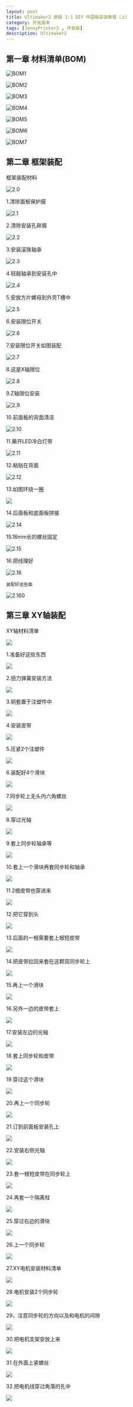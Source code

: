 ```yaml
---
layout: post
title: Ultimaker2 原版 1:1 DIY 中国版安装教程（上）
category: 开发版本
tags: [JennyPrinter3 , 开发版]
description: Ultimaker2
---
```



## 第一章 材料清单(BOM)
![BOM1](https://raw.githubusercontent.com/warriorlious/Ultimaker2-DIY/master/BOM/BOM1.jpg)

![BOM2](https://raw.githubusercontent.com/warriorlious/Ultimaker2-DIY/master/BOM/BOM2.jpg)

![BOM3](https://raw.githubusercontent.com/warriorlious/Ultimaker2-DIY/master/BOM/BOM3.jpg)

![BOM4](https://raw.githubusercontent.com/warriorlious/Ultimaker2-DIY/master/BOM/BOM4.jpg)

![BOM5](https://raw.githubusercontent.com/warriorlious/Ultimaker2-DIY/master/BOM/BOM5.jpg)

![BOM6](https://raw.githubusercontent.com/warriorlious/Ultimaker2-DIY/master/BOM/BOM6.jpg)

![BOM7](https://raw.githubusercontent.com/warriorlious/Ultimaker2-DIY/master/BOM/BOM7.jpg)


## 第二章 框架装配



框架装配材料

![2.0](https://raw.githubusercontent.com/warriorlious/Ultimaker2-DIY/master/%E5%AE%89%E8%A3%85/%E6%A1%86%E6%9E%B6%E8%A3%85%E9%85%8D/%E6%A1%86%E6%9E%B6%E8%A3%85%E9%85%8D%E6%9D%90%E6%96%99.jpg)

1.清除面板保护膜

![2.1](https://raw.githubusercontent.com/warriorlious/Ultimaker2-DIY/master/%E5%AE%89%E8%A3%85/%E6%A1%86%E6%9E%B6%E8%A3%85%E9%85%8D/1.%E6%B8%85%E9%99%A4%E9%9D%A2%E6%9D%BF%E4%BF%9D%E6%8A%A4%E8%86%9C.jpg)

2.清除安装孔碎屑

![2.2](https://raw.githubusercontent.com/warriorlious/Ultimaker2-DIY/master/%E5%AE%89%E8%A3%85/%E6%A1%86%E6%9E%B6%E8%A3%85%E9%85%8D/2.%E6%B8%85%E9%99%A4%E5%AE%89%E8%A3%85%E5%AD%94%E7%A2%8E%E5%B1%91.jpg)



3.安装滚珠轴承

![2.3](https://raw.githubusercontent.com/warriorlious/Ultimaker2-DIY/master/%E5%AE%89%E8%A3%85/%E6%A1%86%E6%9E%B6%E8%A3%85%E9%85%8D/3.%E5%AE%89%E8%A3%85%E6%BB%9A%E7%8F%A0%E8%BD%B4%E6%89%BF.jpg)

4.轻敲轴承到安装孔中

![2.4](https://raw.githubusercontent.com/warriorlious/Ultimaker2-DIY/master/%E5%AE%89%E8%A3%85/%E6%A1%86%E6%9E%B6%E8%A3%85%E9%85%8D/4.%E8%BD%BB%E6%95%B2%E8%BD%B4%E6%89%BF%E5%88%B0%E5%AE%89%E8%A3%85%E5%AD%94%E4%B8%AD.jpg)

5.安放方片螺母到外壳T槽中

![2.5](https://raw.githubusercontent.com/warriorlious/Ultimaker2-DIY/master/%E5%AE%89%E8%A3%85/%E6%A1%86%E6%9E%B6%E8%A3%85%E9%85%8D/5.%E5%AE%89%E6%94%BE%E6%96%B9%E7%89%87%E8%9E%BA%E6%AF%8D%E5%88%B0%E5%A4%96%E5%A3%B3T%E6%A7%BD%E4%B8%AD.jpg)

6.安装限位开关

![2.6](https://raw.githubusercontent.com/warriorlious/Ultimaker2-DIY/master/%E5%AE%89%E8%A3%85/%E6%A1%86%E6%9E%B6%E8%A3%85%E9%85%8D/6.%E5%AE%89%E8%A3%85%E9%99%90%E4%BD%8D%E5%BC%80%E5%85%B3.jpg)

7.安装限位开关如图装配

![2.7](https://raw.githubusercontent.com/warriorlious/Ultimaker2-DIY/master/%E5%AE%89%E8%A3%85/%E6%A1%86%E6%9E%B6%E8%A3%85%E9%85%8D/7.%E5%AE%89%E8%A3%85%E9%99%90%E4%BD%8D%E5%BC%80%E5%85%B3%E5%A6%82%E5%9B%BE%E8%A3%85%E9%85%8D.jpg)

8.这是X轴限位

![2.8](https://raw.githubusercontent.com/warriorlious/Ultimaker2-DIY/master/%E5%AE%89%E8%A3%85/%E6%A1%86%E6%9E%B6%E8%A3%85%E9%85%8D/8.%E8%BF%99%E6%98%AFX%E8%BD%B4%E9%99%90%E4%BD%8D.jpg)


9.Z轴限位安装

![2.9](https://raw.githubusercontent.com/warriorlious/Ultimaker2-DIY/master/%E5%AE%89%E8%A3%85/%E6%A1%86%E6%9E%B6%E8%A3%85%E9%85%8D/9.Z%E8%BD%B4%E9%99%90%E4%BD%8D%E5%AE%89%E8%A3%85.jpg)

10.前面板的背面清洁

![2.10](https://raw.githubusercontent.com/warriorlious/Ultimaker2-DIY/master/%E5%AE%89%E8%A3%85/%E6%A1%86%E6%9E%B6%E8%A3%85%E9%85%8D/10.%E5%89%8D%E9%9D%A2%E6%9D%BF%E7%9A%84%E8%83%8C%E9%9D%A2%E6%B8%85%E6%B4%81.jpg)

11.撕开LED冷白灯带

![2.11](https://raw.githubusercontent.com/warriorlious/Ultimaker2-DIY/master/%E5%AE%89%E8%A3%85/%E6%A1%86%E6%9E%B6%E8%A3%85%E9%85%8D/11.%E6%92%95%E5%BC%80LED%E5%86%B7%E7%99%BD%E7%81%AF%E5%B8%A6.jpg)

12.粘贴在背面

![2.12](https://raw.githubusercontent.com/warriorlious/Ultimaker2-DIY/master/%E5%AE%89%E8%A3%85/%E6%A1%86%E6%9E%B6%E8%A3%85%E9%85%8D/12.%E7%B2%98%E8%B4%B4%E5%9C%A8%E8%83%8C%E9%9D%A2.jpg)

13.如图环绕一圈

![](https://raw.githubusercontent.com/warriorlious/Ultimaker2-DIY/master/%E5%AE%89%E8%A3%85/%E6%A1%86%E6%9E%B6%E8%A3%85%E9%85%8D/13.%E5%A6%82%E5%9B%BE%E7%8E%AF%E7%BB%95%E4%B8%80%E5%9C%88.jpg)

14.后面板和底面板拼接

![2.14](https://raw.githubusercontent.com/warriorlious/Ultimaker2-DIY/master/%E5%AE%89%E8%A3%85/%E6%A1%86%E6%9E%B6%E8%A3%85%E9%85%8D/14.%E5%90%8E%E9%9D%A2%E6%9D%BF%E5%92%8C%E5%BA%95%E9%9D%A2%E6%9D%BF%E6%8B%BC%E6%8E%A5.jpg)

15.16mm长的螺丝固定

![2.15](https://raw.githubusercontent.com/warriorlious/Ultimaker2-DIY/master/%E5%AE%89%E8%A3%85/%E6%A1%86%E6%9E%B6%E8%A3%85%E9%85%8D/15.16mm%E9%95%BF%E7%9A%84%E8%9E%BA%E4%B8%9D%E5%9B%BA%E5%AE%9A.jpg)

16.把线理好

![2.16](https://raw.githubusercontent.com/warriorlious/Ultimaker2-DIY/master/%E5%AE%89%E8%A3%85/%E6%A1%86%E6%9E%B6%E8%A3%85%E9%85%8D/16.%E6%8A%8A%E7%BA%BF%E7%90%86%E5%A5%BD.jpg)

    装配好这些面

![2.160](https://raw.githubusercontent.com/warriorlious/Ultimaker2-DIY/master/%E5%AE%89%E8%A3%85/%E6%A1%86%E6%9E%B6%E8%A3%85%E9%85%8D/16.%E8%A3%85%E9%85%8D%E5%A5%BD%E8%BF%99%E4%BA%9B%E9%9D%A2.jpg)


## 第三章 XY轴装配

XY轴材料清单

![](https://github.com/warriorlious/Ultimaker2-DIY/raw/master/%E5%AE%89%E8%A3%85/XY%E8%BD%B4%E8%A3%85%E9%85%8D/XY%E8%BD%B4%E6%9D%90%E6%96%99%E6%B8%85%E5%8D%95.jpg)

1.准备好这些东西

![](https://github.com/warriorlious/Ultimaker2-DIY/raw/master/%E5%AE%89%E8%A3%85/XY%E8%BD%B4%E8%A3%85%E9%85%8D/1.%E5%87%86%E5%A4%87%E5%A5%BD%E8%BF%99%E4%BA%9B%E4%B8%9C%E8%A5%BF.jpg)

2.扭力弹簧安装方法

![](https://github.com/warriorlious/Ultimaker2-DIY/raw/master/%E5%AE%89%E8%A3%85/XY%E8%BD%B4%E8%A3%85%E9%85%8D/2.%E6%89%AD%E5%8A%9B%E5%BC%B9%E7%B0%A7%E5%AE%89%E8%A3%85%E6%96%B9%E6%B3%95.jpg)

3.铜套置于注塑件中

![](https://github.com/warriorlious/Ultimaker2-DIY/raw/master/%E5%AE%89%E8%A3%85/XY%E8%BD%B4%E8%A3%85%E9%85%8D/3.%E9%93%9C%E5%A5%97%E7%BD%AE%E4%BA%8E%E6%B3%A8%E5%A1%91%E4%BB%B6%E4%B8%AD.jpg)

4.安装皮带

![](https://github.com/warriorlious/Ultimaker2-DIY/raw/master/%E5%AE%89%E8%A3%85/XY%E8%BD%B4%E8%A3%85%E9%85%8D/4.%E5%AE%89%E8%A3%85%E7%9A%AE%E5%B8%A6.jpg)

5.压紧2个注塑件

![](https://github.com/warriorlious/Ultimaker2-DIY/raw/master/%E5%AE%89%E8%A3%85/XY%E8%BD%B4%E8%A3%85%E9%85%8D/5.%E5%8E%8B%E7%B4%A72%E4%B8%AA%E6%B3%A8%E5%A1%91%E4%BB%B6.jpg)

6.装配好4个滑块

![](https://github.com/warriorlious/Ultimaker2-DIY/raw/master/%E5%AE%89%E8%A3%85/XY%E8%BD%B4%E8%A3%85%E9%85%8D/6.%E8%A3%85%E9%85%8D%E5%A5%BD4%E4%B8%AA%E6%BB%91%E5%9D%97.jpg)

7.同步轮上无头内六角螺丝

![](https://github.com/warriorlious/Ultimaker2-DIY/raw/master/%E5%AE%89%E8%A3%85/XY%E8%BD%B4%E8%A3%85%E9%85%8D/7.%E5%90%8C%E6%AD%A5%E8%BD%AE%E4%B8%8A%E6%97%A0%E5%A4%B4%E5%86%85%E5%85%AD%E8%A7%92%E8%9E%BA%E4%B8%9D.jpg)

8.穿过光轴

![](https://github.com/warriorlious/Ultimaker2-DIY/raw/master/%E5%AE%89%E8%A3%85/XY%E8%BD%B4%E8%A3%85%E9%85%8D/8.%E7%A9%BF%E8%BF%87%E5%85%89%E8%BD%B4.jpg)

9.套上同步轮轴承等

![](https://github.com/warriorlious/Ultimaker2-DIY/raw/master/%E5%AE%89%E8%A3%85/XY%E8%BD%B4%E8%A3%85%E9%85%8D/9.%E5%A5%97%E4%B8%8A%E5%90%8C%E6%AD%A5%E8%BD%AE%E8%BD%B4%E6%89%BF%E7%AD%89.jpg)

10.套上一个滑块再套同步轮和轴承

![](https://github.com/warriorlious/Ultimaker2-DIY/raw/master/%E5%AE%89%E8%A3%85/XY%E8%BD%B4%E8%A3%85%E9%85%8D/10.%E5%A5%97%E4%B8%8A%E4%B8%80%E4%B8%AA%E6%BB%91%E5%9D%97%E5%86%8D%E5%A5%97%E5%90%8C%E6%AD%A5%E8%BD%AE%E5%92%8C%E8%BD%B4%E6%89%BF.jpg)

11.2根皮带也穿进来

![](https://github.com/warriorlious/Ultimaker2-DIY/raw/master/%E5%AE%89%E8%A3%85/XY%E8%BD%B4%E8%A3%85%E9%85%8D/11.2%E6%A0%B9%E7%9A%AE%E5%B8%A6%E4%B9%9F%E7%A9%BF%E8%BF%9B%E6%9D%A5.jpg)

12.把它穿到头

![](https://github.com/warriorlious/Ultimaker2-DIY/raw/master/%E5%AE%89%E8%A3%85/XY%E8%BD%B4%E8%A3%85%E9%85%8D/12.%E6%8A%8A%E5%AE%83%E7%A9%BF%E5%88%B0%E5%A4%B4.jpg)

13.后面的一根需要套上根短皮带

![](https://github.com/warriorlious/Ultimaker2-DIY/raw/master/%E5%AE%89%E8%A3%85/XY%E8%BD%B4%E8%A3%85%E9%85%8D/13.%E5%90%8E%E9%9D%A2%E7%9A%84%E4%B8%80%E6%A0%B9%E9%9C%80%E8%A6%81%E5%A5%97%E4%B8%8A%E6%A0%B9%E7%9F%AD%E7%9A%AE%E5%B8%A6.jpg)

14.把皮带拉回来套在这颗双同步轮上

![](https://github.com/warriorlious/Ultimaker2-DIY/raw/master/%E5%AE%89%E8%A3%85/XY%E8%BD%B4%E8%A3%85%E9%85%8D/14.%E6%8A%8A%E7%9A%AE%E5%B8%A6%E6%8B%89%E5%9B%9E%E6%9D%A5%E5%A5%97%E5%9C%A8%E8%BF%99%E9%A2%97%E5%8F%8C%E5%90%8C%E6%AD%A5%E8%BD%AE%E4%B8%8A.jpg)

15.再上一个滑块

![](https://github.com/warriorlious/Ultimaker2-DIY/raw/master/%E5%AE%89%E8%A3%85/XY%E8%BD%B4%E8%A3%85%E9%85%8D/15.%E5%86%8D%E4%B8%8A%E4%B8%80%E4%B8%AA%E6%BB%91%E5%9D%97.jpg)

16.另外一边的皮带套上

![](https://github.com/warriorlious/Ultimaker2-DIY/raw/master/%E5%AE%89%E8%A3%85/XY%E8%BD%B4%E8%A3%85%E9%85%8D/16.%E5%8F%A6%E5%A4%96%E4%B8%80%E8%BE%B9%E7%9A%84%E7%9A%AE%E5%B8%A6%E5%A5%97%E4%B8%8A.jpg)

17.安装左边的光轴

![](https://github.com/warriorlious/Ultimaker2-DIY/raw/master/%E5%AE%89%E8%A3%85/XY%E8%BD%B4%E8%A3%85%E9%85%8D/17.%E5%AE%89%E8%A3%85%E5%B7%A6%E8%BE%B9%E7%9A%84%E5%85%89%E8%BD%B4.jpg)

18.套上同步轮和皮带

![](https://github.com/warriorlious/Ultimaker2-DIY/raw/master/%E5%AE%89%E8%A3%85/XY%E8%BD%B4%E8%A3%85%E9%85%8D/18.%E5%A5%97%E4%B8%8A%E5%90%8C%E6%AD%A5%E8%BD%AE%E5%92%8C%E7%9A%AE%E5%B8%A6.jpg)

19.穿过这个滑块

![](https://github.com/warriorlious/Ultimaker2-DIY/raw/master/%E5%AE%89%E8%A3%85/XY%E8%BD%B4%E8%A3%85%E9%85%8D/19.%E7%A9%BF%E8%BF%87%E8%BF%99%E4%B8%AA%E6%BB%91%E5%9D%97.jpg)

20.再上一个同步轮

![](https://github.com/warriorlious/Ultimaker2-DIY/raw/master/%E5%AE%89%E8%A3%85/XY%E8%BD%B4%E8%A3%85%E9%85%8D/20.%E5%86%8D%E4%B8%8A%E4%B8%80%E4%B8%AA%E5%90%8C%E6%AD%A5%E8%BD%AE.jpg)

21.订到前面板安装孔上

![](https://github.com/warriorlious/Ultimaker2-DIY/raw/master/%E5%AE%89%E8%A3%85/XY%E8%BD%B4%E8%A3%85%E9%85%8D/21.%E8%AE%A2%E5%88%B0%E5%89%8D%E9%9D%A2%E6%9D%BF%E5%AE%89%E8%A3%85%E5%AD%94%E4%B8%8A.jpg)

22.安装右侧光轴

![](https://github.com/warriorlious/Ultimaker2-DIY/raw/master/%E5%AE%89%E8%A3%85/XY%E8%BD%B4%E8%A3%85%E9%85%8D/22.%E5%AE%89%E8%A3%85%E5%8F%B3%E4%BE%A7%E5%85%89%E8%BD%B4.jpg)

23.套一根短皮带在同步轮上

![](https://github.com/warriorlious/Ultimaker2-DIY/raw/master/%E5%AE%89%E8%A3%85/XY%E8%BD%B4%E8%A3%85%E9%85%8D/23.%E5%A5%97%E4%B8%80%E6%A0%B9%E7%9F%AD%E7%9A%AE%E5%B8%A6%E5%9C%A8%E5%90%8C%E6%AD%A5%E8%BD%AE%E4%B8%8A.jpg)

24.再套一个隔离柱

![](https://github.com/warriorlious/Ultimaker2-DIY/raw/master/%E5%AE%89%E8%A3%85/XY%E8%BD%B4%E8%A3%85%E9%85%8D/24.%E5%86%8D%E5%A5%97%E4%B8%80%E4%B8%AA%E9%9A%94%E7%A6%BB%E6%9F%B1.jpg)

25.穿过右边的滑块

![](https://github.com/warriorlious/Ultimaker2-DIY/raw/master/%E5%AE%89%E8%A3%85/XY%E8%BD%B4%E8%A3%85%E9%85%8D/25.%E7%A9%BF%E8%BF%87%E5%8F%B3%E8%BE%B9%E7%9A%84%E6%BB%91%E5%9D%97.jpg)

26.上一个同步轮

![](https://github.com/warriorlious/Ultimaker2-DIY/raw/master/%E5%AE%89%E8%A3%85/XY%E8%BD%B4%E8%A3%85%E9%85%8D/26.%E4%B8%8A%E4%B8%80%E4%B8%AA%E5%90%8C%E6%AD%A5%E8%BD%AE.jpg)

27.XY电机安装材料清单

![](https://github.com/warriorlious/Ultimaker2-DIY/raw/master/%E5%AE%89%E8%A3%85/XY%E8%BD%B4%E8%A3%85%E9%85%8D/27.XY%E7%94%B5%E6%9C%BA%E5%AE%89%E8%A3%85%E6%9D%90%E6%96%99%E6%B8%85%E5%8D%95.jpg)

28.电机安装2个同步轮

![](https://github.com/warriorlious/Ultimaker2-DIY/raw/master/%E5%AE%89%E8%A3%85/XY%E8%BD%B4%E8%A3%85%E9%85%8D/28.%E7%94%B5%E6%9C%BA%E5%AE%89%E8%A3%852%E4%B8%AA%E5%90%8C%E6%AD%A5%E8%BD%AE.jpg)

29，注意同步轮的方向以及和电机的间隙

![](https://github.com/warriorlious/Ultimaker2-DIY/raw/master/%E5%AE%89%E8%A3%85/XY%E8%BD%B4%E8%A3%85%E9%85%8D/29%EF%BC%8C%E6%B3%A8%E6%84%8F%E5%90%8C%E6%AD%A5%E8%BD%AE%E7%9A%84%E6%96%B9%E5%90%91%E4%BB%A5%E5%8F%8A%E5%92%8C%E7%94%B5%E6%9C%BA%E7%9A%84%E9%97%B4%E9%9A%99.jpg)

30.把电机支架安放上来

![](https://github.com/warriorlious/Ultimaker2-DIY/raw/master/%E5%AE%89%E8%A3%85/XY%E8%BD%B4%E8%A3%85%E9%85%8D/30.%E6%8A%8A%E7%94%B5%E6%9C%BA%E6%94%AF%E6%9E%B6%E5%AE%89%E6%94%BE%E4%B8%8A%E6%9D%A5.jpg)

31.在外面上紧螺丝

![](https://github.com/warriorlious/Ultimaker2-DIY/raw/master/%E5%AE%89%E8%A3%85/XY%E8%BD%B4%E8%A3%85%E9%85%8D/31.%E5%9C%A8%E5%A4%96%E9%9D%A2%E4%B8%8A%E7%B4%A7%E8%9E%BA%E4%B8%9D.jpg)

32.把电机线穿过角落的孔中

![](https://github.com/warriorlious/Ultimaker2-DIY/raw/master/%E5%AE%89%E8%A3%85/XY%E8%BD%B4%E8%A3%85%E9%85%8D/32.%E6%8A%8A%E7%94%B5%E6%9C%BA%E7%BA%BF%E7%A9%BF%E8%BF%87%E8%A7%92%E8%90%BD%E7%9A%84%E5%AD%94%E4%B8%AD.jpg)


